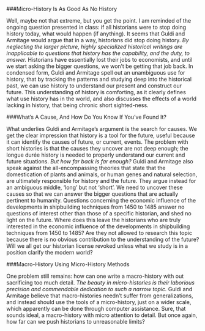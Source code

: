 ###Micro-History Is As Good As No History

Well, maybe not that extreme, but you get the point. I am reminded of the ongoing question presented in class: if all historians were to stop doing history today, what would happen (if anything). It seems that Guldi and Armitage would argue that in a way, historians did stop doing history. *By neglecting the larger picture, highly specialized historical writings are inapplicable to questions that history has the capability, and the duty, to answer.* Historians have essentially lost their jobs to economists, and until we start asking the bigger questions, we won’t be getting that job back. In condensed form, Guldi and Armitage spell out an unambiguous use for history, that by tracking the patterns and studying deep into the historical past, we can use history to understand our present and construct our future. This understanding of history is comforting, as it clearly defines what use history has in the world, and also discusses the effects of a world lacking in history, that being chronic short sighted-ness. 

###What’s A Cause, And How Do You Know If You’ve Found It?

What underlies Guldi and Armitage’s argument is the search for causes. We get the clear impression that history is a tool for the future, useful because it can identify the causes of future, or current, events. The problem with short histories is that the causes they uncover are not deep enough; the longue durée history is needed to properly understand our current and future situations. *But how far back is far enough?* Guldi and Armitage also speak against the all-encompassing theories that state that the domestication of plants and animals, or human genes and natural selection, are ultimately responsible for history and the future. They argue instead for an ambiguous middle, ‘long’ but not ‘short’.  We need to uncover these causes so that we can answer the bigger questions that are actually pertinent to humanity. Questions concerning the economic influence of the developments in shipbuilding techniques from 1450 to 1485 answer no questions of interest other than those of a specific historian, and shed no light on the future. Where does this leave the historians who are truly interested in the economic influence of the developments in shipbuilding techniques from 1450 to 1485? Are they not allowed to research this topic because there is no obvious contribution to the understanding of the future? Will we all get our historian license revoked unless what we study is in a position clarify the modern world?

###Macro-History Using Micro-History Methods

One problem still remains: how can one write a macro-history with out sacrificing too much detail. *The beauty in micro-histories is their laborious precision and commendable dedication to such a narrow topic.* Guldi and Armitage believe that macro-histories needn’t suffer from generalizations, and instead should use the tools of a micro-history, just on a wider scale, which apparently can be done through computer assistance. Sure, that sounds ideal, a macro-history with micro attention to detail. But once again, how far can we push historians to unreasonable limits? 
